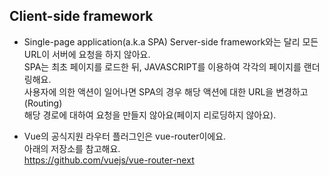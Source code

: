 ## Client-side framework
*  Single-page application(a.k.a SPA)
Server-side framework와는 달리 모든 URL이 서버에 요청을 하지 않아요.     
SPA는 최초 페이지를 로드한 뒤, JAVASCRIPT를 이용하여 각각의 페이지를 랜더링해요.  
사용자에 의한 액션이 일어나면 SPA의 경우 해당 액션에 대한 URL을 변경하고(Routing)  
해당 경로에 대하여 요청을 만들지 않아요(페이지 리로딩하지 않아요).  
  
*  Vue의 공식지원 라우터 플러그인은 vue-router이에요.  
아래의 저장소를 참고해요.  
https://github.com/vuejs/vue-router-next  

